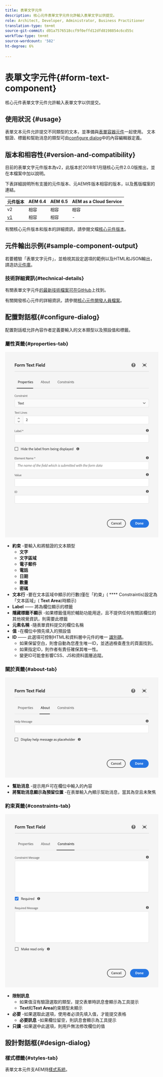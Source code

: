 ```yaml
---
title: 表單文字元件
description: 核心元件表單文字元件允許輸入表單文字以供提交。
role: Architect, Developer, Administrator, Business Practitioner
translation-type: tm+mt
source-git-commit: d01a7576518ccf9f0effd12dfd8198854c6cd55c
workflow-type: tm+mt
source-wordcount: '582'
ht-degree: 6%

---
```



# 表單文字元件{#form-text-component}

核心元件表單文字元件允許輸入表單文字以供提交。

## 使用狀況 {#usage}

表單文本元件允許提交不同類型的文本，並準備與[表單容器元件](form-container.md)一起使用。 文本驗證、標籤和幫助消息的類型可由[configure dialog](#configure-dialog)中的內容編輯器定義。

## 版本和相容性{#version-and-compatibility}

目前的表單文字元件版本為v2，此版本於2018年1月隨核心元件2.0.0版推出，並在本檔案中加以說明。

下表詳細說明所有支援的元件版本、元AEM件版本相容的版本，以及舊版檔案的連結。

| 元件版本 | AEM 6.4 | AEM 6.5 | AEM as a Cloud Service  |
|--- |--- |--- |---|
| v2 | 相容 | 相容 | 相容 |
| [v1](/help/components/v1/form-text-v1.md) | 相容 | 相容 | - |

有關核心元件版本和版本的詳細資訊，請參閱文檔[核心元件版本](/help/versions.md)。

## 元件輸出示例{#sample-component-output}

若要體驗「表單文字元件」，並檢視其設定選項的範例以及HTML和JSON輸出，請造訪[元件庫](https://adobe.com/go/aem_cmp_library_form_text)。

### 技術詳細資訊{#technical-details}

有關表單文字元件[的最新技術檔案可在GitHub](https://adobe.com/go/aem_cmp_tech_form_text_v2)上找到。

有關開發核心元件的詳細資訊，請參閱[核心元件開發人員檔案](/help/developing/overview.md)。

## 配置對話框{#configure-dialog}

配置對話框允許內容作者定義要輸入的文本類型以及預設值和標籤。

### 屬性頁籤{#properties-tab}

![「屬性」頁籤](/help/assets/form-text-edit-properties.png)

* **約束** -要輸入和將驗證的文本類型
   * **文字**
   * **文字區域**
   * **電子郵件**
   * **電話**
   * **日期**
   * **數量**
   * **密碼**
* **文本行** -要在文本區域中顯示的行數(僅在「約束」( **** Constraintis)設定為「文本區域」( **Text Area**)時顯示)
* **Label**  —— 將為欄位顯示的標籤
* **隱藏標籤不顯示** -如果標籤僅用於輔助功能用途，且不提供任何有關該欄位的其他視覺資訊，則需要此標籤
* **元素名稱** -隨表單資料提交的欄位名稱
* **值** -在欄位中預先填入的預設值
* **ID**  —— 此選項可控制HTML和資料層中元件的唯一 [識別碼](/help/developing/data-layer/overview.md)。
   * 如果保留空白，則會自動為您產生唯一ID，並透過檢查產生的頁面找到。
   * 如果指定ID，則作者有責任確保其唯一性。
   * 變更ID可能會影響CSS、JS和資料圖層追蹤。

### 關於頁籤{#about-tab}

![關於頁籤](/help/assets/form-text-edit-about.png)

* **幫助消息** -提示用戶可在欄位中輸入的內容
* **將幫助消息顯示為預留位置** -在表單輸入內顯示幫助消息，當其為空且未聚焦

### 約束頁籤{#constraints-tab}

![「約束」頁籤](/help/assets/form-text-edit-constraints.png)

* **限制訊息**
   * 如果值沒有驗證選取的類型，提交表單時訊息會顯示為工具提示
   * **Text**&#x200B;和&#x200B;**Text Area**&#x200B;約束類型未顯示
* **必要** -如果選取此選項，使用者必須先填入值，才能提交表格
   * **必要訊息** -如果欄位留空，則訊息會顯示為工具提示
* **只讀** -如果選中此選項，則用戶無法修改欄位的值

## 設計對話框{#design-dialog}

### 樣式標籤{#styles-tab}

表單文本元件支AEM持[樣式系統](/help/get-started/authoring.md#component-styling)。
